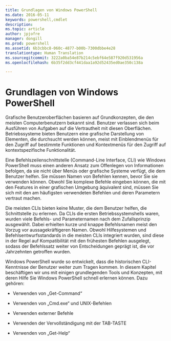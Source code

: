 ```yaml
---
title: Grundlagen von Windows PowerShell
ms.date: 2016-05-11
keywords: powershell,cmdlet
description: 
ms.topic: article
author: jpjofre
manager: dongill
ms.prod: powershell
ms.assetid: 6b3cbbc8-060c-4877-b00b-7300dbbe4e28
translationtype: Human Translation
ms.sourcegitcommit: 3222a0ba54e87b214c5ebf64e587f920d531956a
ms.openlocfilehash: 6b35f2dd3cf441daa1a92d52435ed0ae350c138a

---
```


# Grundlagen von Windows PowerShell
Grafische Benutzeroberflächen basieren auf Grundkonzepten, die den meisten Computerbenutzern bekannt sind. Benutzer verlassen sich beim Ausführen von Aufgaben auf die Vertrautheit mit diesen Oberflächen. Betriebssysteme bieten Benutzern eine grafische Darstellung von Elementen, die durchsucht werden können, meist mit Einblendmenüs für den Zugriff auf bestimmte Funktionen und Kontextmenüs für den Zugriff auf kontextspezifische Funktionalität.

Eine Befehlszeilenschnittstelle (Command-Line Interface, CLI) wie Windows PowerShell muss einen anderen Ansatz zum Offenlegen von Informationen befolgen, da sie nicht über Menüs oder grafische Systeme verfügt, die dem Benutzer helfen. Sie müssen Namen von Befehlen kennen, bevor Sie sie verwenden können. Obwohl Sie komplexe Befehle eingeben können, die mit den Features in einer grafischen Umgebung äquivalent sind, müssen Sie sich mit den am häufigsten verwendeten Befehlen und deren Parametern vertraut machen.

Die meisten CLIs bieten keine Muster, die dem Benutzer helfen, die Schnittstelle zu erlernen. Da CLIs die ersten Betriebssystemshells waren, wurden viele Befehls- und Parameternamen nach dem Zufallsprinzip ausgewählt. Dabei erhielten kurze und knappe Befehlsnamen meist den Vorzug vor aussagekräftigeren Namen. Obwohl Hilfesystemen und Befehlsentwurfsstandards in die meisten CLIs integriert wurden, sind diese in der Regel auf Kompatibilität mit den frühesten Befehlen ausgelegt, sodass der Befehlssatz weiter von Entscheidungen geprägt ist, die vor Jahrzehnten getroffen wurden.

Windows PowerShell wurde so entwickelt, dass die historischen CLI-Kenntnisse der Benutzer weiter zum Tragen kommen. In diesem Kapitel beschäftigen wir uns mit einigen grundlegenden Tools und Konzepten, mit deren Hilfe Sie Windows PowerShell schnell erlernen können. Dazu gehören:

-   Verwenden von „Get-Command“

-   Verwenden von „Cmd.exe“ und UNIX-Befehlen

-   Verwenden externer Befehle

-   Verwenden der Vervollständigung mit der TAB-TASTE

-   Verwenden von „Get-Help“




<!--HONumber=Aug16_HO4-->


